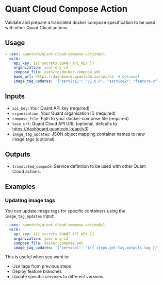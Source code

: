 # Quant Cloud Compose Action

Validate and prepare a translated docker compose specification to be used with other Quant Cloud actions.

## Usage

```yaml
- uses: quantcdn/quant-cloud-compose-action@v1
  with:
    api_key: ${{ secrets.QUANT_API_KEY }}
    organization: your-org-id
    compose_file: path/to/docker-compose.yml
    base_url: https://dashboard.quantcdn.io/api/v3  # Optional
    image_tag_updates: '{"service1": "v1.0.0", "service2": "feature-x"}'  # Optional
```

## Inputs

* `api_key`: Your Quant API key (required)
* `organization`: Your Quant organisation ID (required)
* `compose_file`: Path to your docker-compose file (required)
* `base_url`: Quant Cloud API URL (optional, defaults to https://dashboard.quantcdn.io/api/v3)
* `image_tag_updates`: JSON object mapping container names to new image tags (optional)

## Outputs

* `translated_compose`: Service definition to be used with other Quant Cloud actions.

## Examples

### Updating image tags

You can update image tags for specific containers using the `image_tag_updates` input:

```yaml
- uses: quantcdn/quant-cloud-compose-action@v1
  with:
    api_key: ${{ secrets.QUANT_API_KEY }}
    organization: your-org-id
    compose_file: docker-compose.yml
    image_tag_updates: '{"service1": "${{ steps.get-tag.outputs.tag }}"}'
```

This is useful when you want to:
- Use tags from previous steps
- Deploy feature branches
- Update specific services to different versions